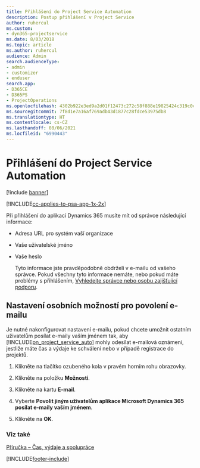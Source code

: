 ```yaml
---
title: Přihlášení do Project Service Automation
description: Postup přihlášení v Project Service
author: ruhercul
ms.custom:
- dyn365-projectservice
ms.date: 8/03/2018
ms.topic: article
ms.author: ruhercul
audience: Admin
search.audienceType:
- admin
- customizer
- enduser
search.app:
- D365CE
- D365PS
- ProjectOperations
ms.openlocfilehash: 4302b922e3ed9a2d01f12473c272c58f888e19825424c319c0c49b80e79a8bea
ms.sourcegitcommit: 7f8d1e7a16af769adb43d1877c28fdce53975db8
ms.translationtype: HT
ms.contentlocale: cs-CZ
ms.lasthandoff: 08/06/2021
ms.locfileid: "6990443"
---
```

# <a name="sign-in-to-project-service-automation"></a>Přihlášení do Project Service Automation

[!include [banner](../includes/psa-now-project-operations.md)]

[!INCLUDE[cc-applies-to-psa-app-1x-2x](../includes/cc-applies-to-psa-app-1x-2x.md)]

Při přihlášení do aplikací Dynamics 365 musíte mít od správce následující informace:  
  
- Adresa URL pro systém vaší organizace  
  
- Vaše uživatelské jméno  
  
- Vaše heslo  
  
  Tyto informace jste pravděpodobně obdrželi v e-mailu od vašeho správce. Pokud všechny tyto informace nemáte, nebo pokud máte problémy s přihlášením, [Vyhledejte správce nebo osobu zajišťující podporu](/dynamics365/customerengagement/on-premises/basics/find-administrator-support).  
  
## <a name="set-your-personal-options-to-allow-email"></a>Nastavení osobních možností pro povolení e-mailu  
 Je nutné nakonfigurovat nastavení e-mailu, pokud chcete umožnit ostatním uživatelům posílat e-maily vaším jménem tak, aby [!INCLUDE[pn_project_service_auto](../includes/pn-project-service-auto.md)] mohly odesílat e-mailová oznámení, jestliže máte čas a výdaje ke schválení nebo v případě registrace do projektů.  
  
1.  Klikněte na tlačítko ozubeného kola v pravém horním rohu obrazovky.  
  
2.  Klikněte na položku **Možnosti**.  
  
3.  Klikněte na kartu **E-mail**.  
  
4.  Vyberte **Povolit jiným uživatelům aplikace Microsoft Dynamics 365 posílat e-maily vaším jménem**.  
  
5.  Klikněte na **OK**.  
  
### <a name="see-also"></a>Viz také  
 [Příručka – Čas, výdaje a spolupráce](../psa/time-expense-collaboration-guide.md)


[!INCLUDE[footer-include](../includes/footer-banner.md)]